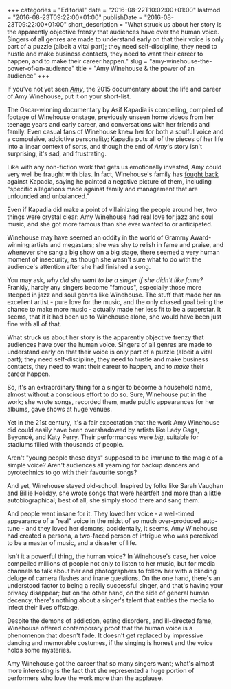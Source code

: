 +++
categories = "Editorial"
date = "2016-08-22T10:02:00+01:00"
lastmod = "2016-08-23T09:22:00+01:00"
publishDate = "2016-08-23T09:22:00+01:00"
short_description = "What struck us about her story is the apparently objective frenzy that audiences have over the human voice. Singers of all genres are made to understand early on that their voice is only part of a puzzle (albeit a vital part); they need self-discipline, they need to hustle and make business contacts, they need to want their career to happen, and to make their career happen."
slug = "amy-winehouse-the-power-of-an-audience"
title = "Amy Winehouse &amp; the power of an audience"
+++

If you've not yet seen [*Amy*](http://www.imdb.com/title/tt2870648/), the 2015 documentary about the life and career of Amy Winehouse, put it on your short-list.

The Oscar-winning documentary by Asif Kapadia is compelling, compiled of footage of Winehouse onstage, previously unseen home videos from her teenage years and early career, and conversations with her friends and family. Even casual fans of Winehouse knew her for both a soulful voice and a compulsive, addictive personality; Kapadia puts all of the pieces of her life into a linear context of sorts, and though the end of *Amy*'s story isn't surprising, it's sad, and frustrating.

Like with any non-fiction work that gets us emotionally invested, *Amy* could very well be fraught with bias. In fact, Winehouse's family has [fought back](https://www.theguardian.com/music/2015/apr/27/amy-winehouse-documentary-family-cannes-film-festival) against Kapadia, saying he painted a negative picture of them, including "specific allegations made against family and management that are unfounded and unbalanced."

Even if Kapadia did make a point of villainizing the people around her, two things were crystal clear: Amy Winehouse had real love for jazz and soul music, and she got more famous than she ever wanted to or anticipated.

Winehouse may have seemed an oddity in the world of Grammy Award-winning artists and megastars; she was shy to relish in fame and praise, and whenever she sang a big show on a big stage, there seemed a very human moment of insecurity, as though she wasn't sure what to do with the audience's attention after she had finished a song.

You may ask, *why did she want to be a singer if she didn't like fame?* Frankly, hardly any singers become "famous", especially those more steeped in jazz and soul genres like Winehouse. The stuff that made her an excellent artist - pure love for the music, and the only chased goal being the chance to make more music - actually made her less fit to be a superstar. It seems, that if it had been up to Winehouse alone, she would have been just fine with all of that.

What struck us about her story is the apparently objective frenzy that audiences have over the human voice. Singers of all genres are made to understand early on that their voice is only part of a puzzle (albeit a vital part); they need self-discipline, they need to hustle and make business contacts, they need to want their career to happen, and to *make* their career happen.

So, it's an extraordinary thing for a singer to become a household name, almost without a conscious effort to do so. Sure, Winehouse put in the work; she wrote songs, recorded them, made public appearances for her albums, gave shows at huge venues. 

Yet in the 21st century, it's a fair expectation that the work Amy Winehouse did could easily have been overshadowed by artists like Lady Gaga, Beyoncé, and Katy Perry. Their performances were *big*, suitable for stadiums filled with thousands of people. 

Aren't "young people these days" supposed to be immune to the magic of a simple voice? Aren't audiences all yearning for backup dancers and pyrotechnics to go with their favourite songs?

And yet, Winehouse stayed old-school. Inspired by folks like Sarah Vaughan and Billie Holiday, she wrote songs that were heartfelt and more than a little autobiographical; best of all, she simply stood there and sang them. 

And people went insane for it. They loved her voice - a well-timed appearance of a "real" voice in the midst of so much over-produced auto-tune - and they loved her demons; accidentally, it seems, Amy Winehouse had created a persona, a two-faced person of intrigue who was perceived to be a master of music, and a disaster of life.

Isn't it a powerful thing, the human voice? In Winehouse's case, her voice compelled millions of people not only to listen to her music, but for media channels to talk about her and photographers to follow her with a blinding deluge of camera flashes and inane questions. On the one hand, there's an understood factor to being a really successful singer, and that's having your privacy disappear; but on the other hand, on the side of general human decency, there's nothing about a singer's talent that entitles the media to infect their lives offstage.

Despite the demons of addiction, eating disorders, and ill-directed fame, Winehouse offered contemporary proof that the human voice is a phenomenon that doesn't fade. It doesn't get replaced by impressive dancing and memorable costumes, if the singing is honest and the voice holds some mysteries. 

Amy Winehouse got the career that so many singers want; what's almost more interesting is the fact that she represented a huge portion of performers who love the work more than the applause.
